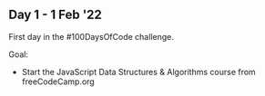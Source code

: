## Day 1 - 1 Feb '22

First day in the #100DaysOfCode challenge.

Goal:
 - Start the JavaScript Data Structures & Algorithms course from freeCodeCamp.org
